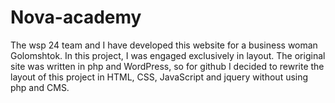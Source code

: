 # Nova-academy
The wsp 24 team and I have developed this website for a business woman Golomshtok. In this project, I was engaged exclusively in layout.
The original site was written in php and WordPress, so for github I decided to rewrite the layout of this project in HTML, CSS, JavaScript and jquery without using php and CMS.
